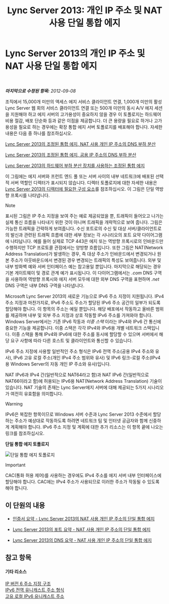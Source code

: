 ﻿---
title: 'Lync Server 2013: 개인 IP 주소 및 NAT 사용 단일 통합 에지'
TOCTitle: 개인 IP 주소 및 NAT 사용 단일 통합 에지
ms:assetid: e1e5189e-f17d-45e9-b177-e0e6f97f8951
ms:mtpsurl: https://technet.microsoft.com/ko-kr/library/Gg399001(v=OCS.15)
ms:contentKeyID: 49305303
ms.date: 08/24/2015
mtps_version: v=OCS.15
ms.translationtype: HT
---

# Lync Server 2013의 개인 IP 주소 및 NAT 사용 단일 통합 에지

 

_**마지막으로 수정된 항목:** 2012-09-08_

조직에서 15,000개 미만의 액세스 에지 서비스 클라이언트 연결, 1,000개 미만의 활성 Lync Server 웹 회의 서비스 클라이언트 연결 또는 500개 미만의 동시 A/V 에지 세션을 지원해야 하고 에지 서버의 고가용성이 중요하지 않을 경우 이 토폴로지는 하드웨어 비용 절감, 배포 단순화 등과 같은 이점을 제공합니다. 더 큰 용량을 필요로 하거나 고가용성을 필요로 하는 경우에는 확장 통합 에지 서버 토폴로지를 배포해야 합니다. 자세한 내용은 다음 중 하나를 참조하십시오.

   [Lync Server 2013의 조정된 통합 에지, NAT 사용 개인 IP 주소의 DNS 부하 분산](lync-server-2013-scaled-consolidated-edge-dns-load-balancing-with-private-ip-addresses-using-nat.md)

   [Lync Server 2013의 조정된 통합 에지, 공용 IP 주소의 DNS 부하 분산](lync-server-2013-scaled-consolidated-edge-dns-load-balancing-with-public-ip-addresses.md)

   [Lync Server 2013의 하드웨어 부하 분산 장치를 사용하는 조정된 통합 에지](lync-server-2013-scaled-consolidated-edge-with-hardware-load-balancers.md)

이 그림에는 에지 서버와 프런트 엔드 풀 또는 서버 사이의 내부 네트워크에 배포된 선택적 서버 역할인 디렉터가 표시되지 않습니다. 디렉터 토폴로지에 대한 자세한 내용은 [Lync Server 2013의 디렉터에 필요한 구성 요소](lync-server-2013-components-required-for-the-director.md)를 참조하십시오. 이 그림은 단일 역방향 프록시를 나타냅니다.


> [!NOTE]
> 표시된 그림은 IP 주소 지정을 보여 주는 예로 제공되었을 뿐, 트래픽이 들어오고 나가는 실제 통신 흐름을 나타내기 위한 것이 아니며 트래픽을 개략적으로 보여 줍니다. 그림은 가능한 트래픽을 간략하게 보여줍니다. 수신 포트로의 수신 및 대상 서버/클라이언트로의 발신과 관련된 트래픽 흐름에 대한 세부 정보는 각 시나리오의 포트 요약 다이어그램에 나타납니다. 예를 들어 실제로 TCP 443은 에지 또는 역방향 프록시로의 인바운드만 수행하지만 TCP 프로토콜 관점에서는 양방향 흐름입니다. 또한 그림은 NAT(Network Address Translation)가 발생하는 경우, 즉 대상 주소가 인바운드에서 변경되거나 원본 주소가 아웃바운드에서 변경된 경우 변경되는 트래픽의 특성도 보여줍니다. 외부 및 내부 방화벽 예와 서버 인터페이스 예는 참고용일 뿐입니다. 마지막으로 해당되는 경우 기본 게이트웨이 및 경로 관계 예가 표시됩니다. 이 다이어그램에서는 <EM>.com</EM> DNS 구역을 사용하여 역방향 프록시와 에지 서버 모두에 대한 외부 DNS 구역을 표현하며 <EM>.net</EM> DNS 구역은 내부 DNS 구역을 나타냅니다.



Microsoft Lync Server 2013의 새로운 기능으로 IPv6 주소 지정이 지원됩니다. IPv4 주소 지정과 마찬가지로, IPv6 주소도 주소가 할당된 IPv6 주소 공간의 일부가 되도록 할당해야 합니다. 이 항목의 주소는 예일 뿐입니다. 해당 배포에서 작동하고 올바른 범위를 제공하며 내부 및 외부 주소 지정과 상호 작동할 IPv6 주소를 가져와야 합니다. Windows Server에서는 기존 IPv6 작동과 *이중 스택* 이라는 IPv4와 IPv6 간 통신에 중요한 기능을 제공합니다. 이중 스택은 각각 IPv4와 IPv6용 개별 네트워크 스택입니다. 이중 스택을 통해 IPv4와 IPv6에 대한 주소를 동시에 할당할 수 있으며 서버에서 해당 요구 사항에 따라 다른 호스트 및 클라이언트와 통신할 수 있습니다.

IPv6 주소 지정에 사용할 일반적인 주소 형식은 IPv6 전역 주소(공용 IPv4 주소와 유사), IPv6 고유 로컬 주소(개인 IPv4 주소 범위와 유사) 및 IPv6 링크-로컬 주소(IPv4용 Windows Server의 자동 개인 IP 주소와 유사)입니다.

NAT IPv6과 IPv4 간(일반적으로 NAT64라고 함)과 NAT IPv6 간(일반적으로 NAT66이라고 함)에 허용되는 IPv6용 NAT(Network Address Translation) 기술이 있습니다. NAT 기술의 존재는 Lync Server에지 서버에 대해 제공되는 5가지 시나리오가 여전히 유효함을 의미합니다.


> [!WARNING]
> IPv6은 복잡한 항목이므로 Windows 서버 수준과 Lync Server 2013 수준에서 할당하는 주소가 예상대로 작동하도록 하려면 네트워크 팀 및 인터넷 공급자와 함께 신중하게 계획해야 합니다. IPv6 주소 지정 및 계획에 대한 추가 리소스는 이 항목 끝에 나오는 링크를 참조하십시오.



**단일 통합 에지 토폴로지**

![단일 통합 에지 토폴로지](images/Gg399001.d9b889c1-587c-4732-9b68-841186ccff78(OCS.15).jpg "단일 통합 에지 토폴로지")


> [!IMPORTANT]
> CAC(통화 허용 제어)를 사용하는 경우에도 IPv4 주소를 에지 서버 내부 인터페이스에 할당해야 합니다. CAC에는 IPv4 주소가 사용되므로 이러한 주소가 작동될 수 있도록 해야 합니다.



## 이 단원의 내용

  - [인증서 요약 - Lync Server 2013의 NAT 사용 개인 IP 주소의 단일 통합 에지](lync-server-2013-certificate-summary-single-consolidated-edge-with-private-ip-addresses-using-nat.md)

  - [Lync Server 2013의 포트 요약 - NAT 사용 개인 IP 주소의 단일 통합 에지](lync-server-2013-port-summary-single-consolidated-edge-with-private-ip-addresses-using-nat.md)

  - [Lync Server 2013의 DNS 요약 - NAT 사용 개인 IP 주소의 단일 통합 에지](lync-server-2013-dns-summary-single-consolidated-edge-with-private-ip-addresses-using-nat.md)

## 참고 항목

#### 기타 리소스

[IP 버전 6 주소 지정 구조](http://tools.ietf.org/html/rfc4291)  
[IPv6 전역 유니캐스트 주소 형식](http://tools.ietf.org/html/rfc3587)  
[고유 로컬 IPv6 유니캐스트 주소](http://tools.ietf.org/html/rfc4193)

